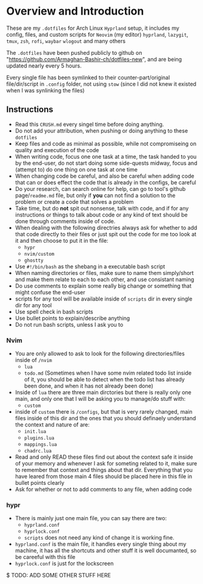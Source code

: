 # Overview and Introduction

These are my `.dotfiles` for Arch Linux `Hyprland` setup, it includes my config, files, and custom scripts for `Neovim` (my editor) `hyprland`, `lazygit`, `tmux`, `zsh`, `rofi`, `waybar` `wlogout` and many others

The `.dotfiles` have been pushed publicly to github on "https://github.com/Armaghan-Bashir-ch/dotfiles-new", and are being updated nearly every 5 hours.

Every single file has been symlinked to their counter-part/original file/dir/script in `.config` folder, not using `stow` (since I did not knew it existed when I was synlinking the files)

## Instructions

- Read this `CRUSH.md` every singel time before doing anything.
- Do not add your attribution, when pushing or doing anything to these `dotfiles`
- Keep files and code as minimal as possible, while not compromiseing on quality and execution of the code
- When writing code, focus one one task at a time, the task handed to you by the end-user, do not start doing some side-quests midway, focus and (attempt to) do one thing on one task at one time
- When changing code be careful, and also be careful when adding code that can or does effect the code that is already in the configs, be careful
- Do your research, can search online for help, can go to tool's github page/`readme.md` file, but only if **you** can not find a solution to the problem or create a code that solves a problem
- Take time, but do **not** spit out nonsense, talk with code, and if for any instructions or things to talk about code or any kind of text should be done through comments inside of code.
- When dealing with the following directries always ask for whether to add that code directly to their files or just spit out the code for me too look at it and then choose to put it in the file:
  - `hypr`
  - `nvim/custom`
  - `ghostty`
- Use `#!/bin/bash` as the shebang in a executable bash script
- When naming directories or files, make sure to name them simply/short and make them relate to each to each other, and use consistant naming
- Do use comments to explain some really big change or something that might confuse the end-user
- scripts for any tool will be available inside of `scripts` dir in every single dir for any tool
- Use spell check in bash scripts
- Use bullet points to explain/describe anything
- Do not run bash scripts, unless I ask you to

### Nvim

- You are only allowed to ask to look for the following directories/files inside of `/nvim`
  - `lua`
  - `todo.md` (Sometimes when I have some nvim related todo list inside of it, you should be able to detect when the todo list has already been done, and when it has not already been done)
- Inside of `lua` there are three main dirctories but there is really only one main, and only one that I will be asking you to manage/do stuff with:
  - `custom`
- inside of `custom` there is `/configs`, but that is very rarely changed, main files inside of this dir and the ones that you should definaely understand the context and nature of are:
  - `init.lua`
  - `plugins.lua`
  - `mappings.lua`
  - `chadrc.lua`
- Read and only READ these files find out about the context safe it inside of your memory and whenever I ask for someting related to it, make sure to remember that context and things about that dir. Everything that you have leared from those main 4 files should be placed here in this file in bullet points clearly
- Ask for whether or not to add comments to any file, when adding code

### hypr

- There is mainly just one main file, you can say there are two:
  - `hyprland.conf`
  - `hyprlock.conf`
  - `scripts` does not need any kind of change it is working fine.
- `hyprland.conf` is the main file, it handles every single thing about my machine, it has all the shortcuts and other stuff it is well documanted, so be careeful with this file
- `hyprlock.conf` is just for the lockscreen

$ TODO: ADD SOME OTHER STUFF HERE
